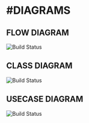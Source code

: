 # #DIAGRAMS #
## FLOW DIAGRAM ##
![Build Status](https://cdn.discordapp.com/attachments/958715499812888627/959465315492839554/Untitled_Diagram.drawio.png)
## CLASS DIAGRAM ##
![Build Status](https://cdn.discordapp.com/attachments/958715499812888627/959453557332017242/Class_Diagram.png)
## USECASE DIAGRAM ##
![Build Status](https://cdn.discordapp.com/attachments/958715499812888627/959474455736881252/UML.png)
